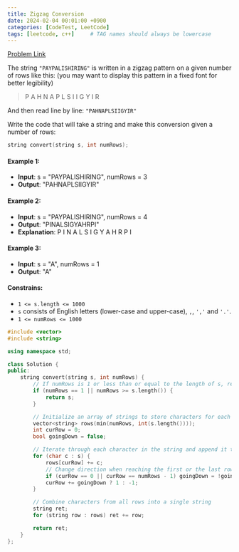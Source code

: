 ```yaml
---
title: Zigzag Conversion
date: 2024-02-04 00:01:00 +0900
categories: [CodeTest, LeetCode]
tags: [leetcode, c++]     # TAG names should always be lowercase
---
```


[Problem Link](https://leetcode.com/problems/zigzag-conversion)

The string `"PAYPALISHIRING"` is written in a zigzag pattern on a given number of rows like this: (you may want to display this pattern in a fixed font for better legibility)

> P   A   H   N
> A P L S I I G
> Y   I   R

And then read line by line: `"PAHNAPLSIIGYIR"`

Write the code that will take a string and make this conversion given a number of rows:
```c++
string convert(string s, int numRows);
```

#### Example 1:
* **Input**: s = "PAYPALISHIRING", numRows = 3
* **Output**: "PAHNAPLSIIGYIR"

#### Example 2:
* **Input**: s = "PAYPALISHIRING", numRows = 4
* **Output**: "PINALSIGYAHRPI"
* **Explanation**:
    P     I    N
    A   L S  I G
    Y A   H R
    P     I

#### Example 3:
* **Input**: s = "A", numRows = 1
* **Output**: "A"

#### Constrains:
* `1 <= s.length <= 1000`
* `s` consists of English letters (lower-case and upper-case), `,`, `','` and `'.'`.
* `1 <= numRows <= 1000`

```c++
#include <vector>
#include <string>

using namespace std;

class Solution {
public:
    string convert(string s, int numRows) {
        // If numRows is 1 or less than or equal to the length of s, return s as is
        if (numRows == 1 || numRows >= s.length()) {
            return s;
        }

        // Initialize an array of strings to store characters for each row
        vector<string> rows(min(numRows, int(s.length())));
        int curRow = 0;
        bool goingDown = false;

        // Iterate through each character in the string and append it to the appropriate row
        for (char c : s) {
            rows[curRow] += c;
            // Change direction when reaching the first or the last row
            if (curRow == 0 || curRow == numRows - 1) goingDown = !goingDown;
            curRow += goingDown ? 1 : -1;
        }

        // Combine characters from all rows into a single string
        string ret;
        for (string row : rows) ret += row;

        return ret;
    }
};
```